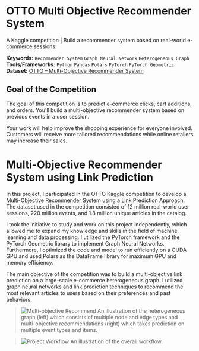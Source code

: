 # OTTO Multi Objective Recommender System
A Kaggle competition | Build a recommender system based on real-world e-commerce sessions.

**Keywords:** `Recommender System` `Graph Neural Network` `Heterogeneous Graph` <br/>
**Tools/Frameworks:** `Python` `Pandas` `Polars` `PyTorch` `PyTorch Geometric` <br/>
**Dataset:** [OTTO – Multi-Objective Recommender System](https://www.kaggle.com/competitions/otto-recommender-system/overview)

## Goal of the Competition
The goal of this competition is to predict e-commerce clicks, cart additions, and orders. You'll build a multi-objective recommender system based on previous events in a user session.

Your work will help improve the shopping experience for everyone involved. Customers will receive more tailored recommendations while online retailers may increase their sales.

# Multi-Objective Recommender System using Link Prediction
In this project, I participated in the OTTO Kaggle competition to develop a Multi-Objective Recommender System using a Link Prediction Approach. The dataset used in the competition consisted of 12 million real-world user sessions, 220 million events, and 1.8 million unique articles in the catalog.

I took the initiative to study and work on this project independently, which allowed me to expand my knowledge and skills in the field of machine learning and data processing. I utilized the PyTorch framework and the PyTorch Geometric library to implement Graph Neural Networks. Furthermore, I optimized the code and model to run efficiently on a CUDA GPU and used Polars as the DataFrame library for maximum GPU and memory efficiency.

The main objective of the competition was to build a multi-objective link prediction on a large-scale e-commerce heterogeneous graph. I utilized graph neural networks and link prediction techniques to recommend the most relevant articles to users based on their preferences and past behaviors.

> ![Multi-objective Recommend](https://github.com/p4zaa/OTTO-Multi-Objective-Recommender-System/assets/56890167/3e2f9008-df07-4aac-ae32-4c938cd3d57e)
> An illustration of the heterogeneous graph (left) which consists of multiple node and edge types and multi-objective recommendations (right) which takes prediction on multiple event types and items.

> ![Project Workflow](https://github.com/p4zaa/OTTO-Multi-Objective-Recommender-System/assets/56890167/25782ccf-d1fc-46a2-8e9b-28a372732d78)
> An illustration of the overall workflow.
